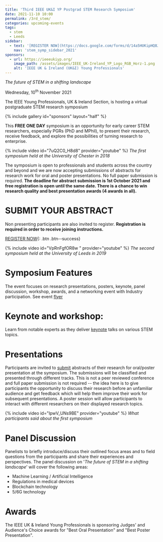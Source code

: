 ```yaml
---
title: 'Third IEEE UK&I YP Postgrad STEM Research Symposium'
date: 2021-11-10 10:00
permalink: /3rd_stem/
categories: upcoming-events
tags:
  - stem
  - Leeds
sidebar:
  - text: '[REGISTER NOW](https://docs.google.com/forms/d/14a5HUKipHQ8JKVHjiPbfj4F5vDLkF4p--VzIGqOMnRU/viewform){: .btn .btn--success}'
    nav: 'stem_symp_sidebar_2021'
sponsors:
  - url: https://ieeeukiyp.org/
    image_path: /assets/images/IEEE_UK-Ireland_YP_Logo_RGB_Horz-1.png
    alt: 'IEEE UK & Ireland (UK&I) Young Professionals'
---
```


_The future of STEM in a shifting landscape_

Wednesday, 10<sup>th</sup> November 2021

The IEEE Young Professionals, UK & Ireland Section, is hosting a virtual postgraduate STEM research symposium

{% include gallery id="sponsors" layout="half" %}

This **FREE ONE DAY** symposium is an opportunity for early career STEM researchers, especially PGRs (PhD and MPhil), to present their research, receive feedback, and explore the possibilities of turning research to enterprise.

{% include video id="7uQ2C0_H8d8" provider="youtube" %}
_The first symposium held at the University of Chester in 2018_

The symposium is open to professionals and students across the country and beyond and we are now accepting submissions of abstracts for research work for oral and poster presentations. No full paper submission is required. **The deadline for abstract submission is 1st October 2021 and free registration is open until the same date. There is a chance to win research quality and best presentation awards (4 awards in all).**

# SUBMIT YOUR ABSTRACT

Non presenting participants are also invited to register. **Registration is required in order to receive joining instructions.**

[REGISTER NOW](https://docs.google.com/forms/d/e/1FAIpQLScc-PwLXCjWlXFSW3gZV38aU1iiRDb0zHMwfKTZcZL6QXGXgQ/viewform){: .btn .btn--success}

{% include video id="VpRnFgfOR8w " provider="youtube" %}
_The second symposium held at the University of Leeds in 2019_

# Symposium Features

The event focuses on research presentations, posters, keynote, panel discussion, workshop, awards, and a networking event with Industry participation. See event [flyer](https://docs.google.com/presentation/d/1P3O54kFGYQcXtCl_Nya3jTpofHBM4q7n/view)

# Keynote and workshop:

Learn from notable experts as they deliver [keynote](https://ieeeukiyp.org/3rd_stem/keynotes/) talks on various STEM topics.

# Presentations

Participants are invited to [submit](https://docs.google.com/forms/d/e/1FAIpQLScc-PwLXCjWlXFSW3gZV38aU1iiRDb0zHMwfKTZcZL6QXGXgQ/viewform) abstracts of their research for oral/poster presentation at the symposium. The submissions will be classified and presented through different tracks. This is not a peer reviewed conference and full paper submission is not required -- the idea here is to give participants the opportunity to discuss their research before an unfamiliar audience and get feedback which will help them improve their work for subsequent presentations. A poster session will allow participants to interact with different researchers on their displayed research topics.

{% include video id="IpwV_UNs9BE" provider="youtube" %}
_What participants said about the first symposium_

# Panel Discussion

Panelists to briefly introduce/discuss their outlined focus areas and to field questions from the participants and share their experiences and perspectives. The panel discussion on '_The future of STEM in a shifting landscape_' will cover the following areas:

- Machine Learning / Artificial Intelligence
- Regulations in medical devices
- Blockchain technology
- 5/6G technology

# Awards

The IEEE UK & Ireland Young Professionals is sponsoring Judges' and Audience's Choice awards for "Best Oral Presentation" and "Best Poster Presentation".
